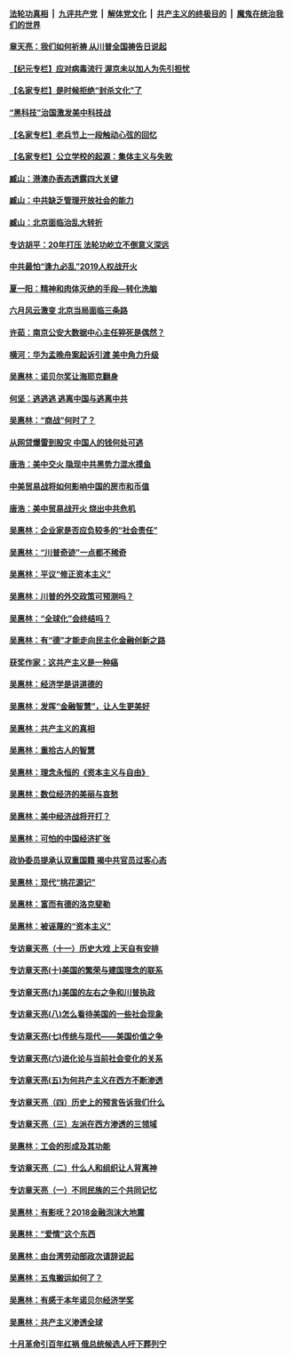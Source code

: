 

####  [法轮功真相](../../../../basic/blob/master/README.md?t=06250531) &nbsp;|&nbsp; [九评共产党](../../../../9ping.md/blob/master/README.md?t=06250531) &nbsp;|&nbsp; [解体党文化](../../../../jtdwh.md/blob/master/README.md?t=06250531)  &nbsp;|&nbsp; [共产主义的终极目的](../../../../gczydzjmd.md/blob/master/README.md?t=06250531) &nbsp;|&nbsp; [魔鬼在统治我们的世界](../../../../mgztzwmdsj.md/blob/master/README.md?t=06250531) 

#### [章天亮：我们如何祈祷 从川普全国祷告日说起](../pages/nsc423/n11944627.md?t=06250531) 

#### [【纪元专栏】应对病毒流行 渥京未以加人为先引担忧](../pages/nsc423/n11875714.md?t=06250531) 

#### [【名家专栏】是时候拒绝“封杀文化”了](../pages/nsc423/n11814093.md?t=06250531) 

#### [“黑科技”治国激发美中科技战](../pages/nsc423/n11638056.md?t=06250531) 

#### [【名家专栏】老兵节上一段触动心弦的回忆](../pages/nsc423/n11646016.md?t=06250531) 

#### [【名家专栏】公立学校的起源：集体主义与失败](../pages/nsc423/n11601833.md?t=06250531) 

#### [臧山：港澳办表态透露四大关键](../pages/nsc423/n11421628.md?t=06250531) 

#### [臧山：中共缺乏管理开放社会的能力](../pages/nsc423/n11407457.md?t=06250531) 

#### [臧山：北京面临治乱大转折](../pages/nsc423/n11406895.md?t=06250531) 

#### [专访胡平：20年打压 法轮功屹立不倒意义深远](../pages/nsc423/n11398800.md?t=06250531) 

#### [中共最怕“逢九必乱”2019人权战开火](../pages/nsc423/n11385248.md?t=06250531) 

#### [夏一阳：精神和肉体灭绝的手段—转化洗脑](../pages/nsc423/n11368250.md?t=06250531) 

#### [六月风云激变 北京当局面临三条路](../pages/nsc423/n11313668.md?t=06250531) 

#### [许茹：南京公安大数据中心主任猝死是偶然？](../pages/nsc423/n11064744.md?t=06250531) 

#### [横河：华为孟晚舟案起诉引渡 美中角力升级](../pages/nsc423/n11027230.md?t=06250531) 

#### [吴惠林：诺贝尔奖让海耶克翻身](../pages/nsc423/n10890049.md?t=06250531) 

#### [何坚：逃逃逃 逃离中国与逃离中共](../pages/nsc423/n10592891.md?t=06250531) 

#### [吴惠林：“商战”何时了？](../pages/nsc423/n10573558.md?t=06250531) 

#### [从网贷爆雷到股灾 中国人的钱何处可逃](../pages/nsc423/n10572800.md?t=06250531) 

#### [唐浩：美中交火 隐现中共黑势力混水摸鱼](../pages/nsc423/n10544040.md?t=06250531) 

#### [中美贸易战将如何影响中国的房市和币值](../pages/nsc423/n10543697.md?t=06250531) 

#### [唐浩：美中贸易战开火 烧出中共危机](../pages/nsc423/n10540126.md?t=06250531) 

#### [吴惠林：企业家是否应负较多的“社会责任”](../pages/nsc423/n10535022.md?t=06250531) 

#### [吴惠林：“川普奇迹”一点都不稀奇](../pages/nsc423/n10512808.md?t=06250531) 

#### [吴惠林：平议“修正资本主义”](../pages/nsc423/n10495724.md?t=06250531) 

#### [吴惠林：川普的外交政策可预测吗？](../pages/nsc423/n10462387.md?t=06250531) 

#### [吴惠林：“全球化”会终结吗？](../pages/nsc423/n10452838.md?t=06250531) 

#### [吴惠林：有“德”才能走向民主化金融创新之路](../pages/nsc423/n10432292.md?t=06250531) 

#### [获奖作家：这共产主义是一种癌](../pages/nsc423/n10431541.md?t=06250531) 

#### [吴惠林：经济学是讲道德的](../pages/nsc423/n10398014.md?t=06250531) 

#### [吴惠林：发挥“金融智慧”，让人生更美好](../pages/nsc423/n10375019.md?t=06250531) 

#### [吴惠林：共产主义的真相](../pages/nsc423/n10351394.md?t=06250531) 

#### [吴惠林：重拾古人的智慧](../pages/nsc423/n10337691.md?t=06250531) 

#### [吴惠林：理念永恒的《资本主义与自由》](../pages/nsc423/n10316274.md?t=06250531) 

#### [吴惠林：数位经济的美丽与哀愁](../pages/nsc423/n10292946.md?t=06250531) 

#### [吴惠林：美中经济战将开打？](../pages/nsc423/n10258825.md?t=06250531) 

#### [吴惠林：可怕的中国经济扩张](../pages/nsc423/n10219147.md?t=06250531) 

#### [政协委员提承认双重国籍 揭中共官员过客心态](../pages/nsc423/n10208809.md?t=06250531) 

#### [吴惠林：现代“桃花源记”](../pages/nsc423/n10185234.md?t=06250531) 

#### [吴惠林：富而有德的洛克斐勒](../pages/nsc423/n10142264.md?t=06250531) 

#### [吴惠林：被诬蔑的“资本主义”](../pages/nsc423/n10124816.md?t=06250531) 

#### [专访章天亮（十一）历史大戏 上天自有安排](../pages/nsc423/n10094905.md?t=06250531) 

#### [专访章天亮(十)美国的繁荣与建国理念的联系](../pages/nsc423/n10094899.md?t=06250531) 

#### [专访章天亮(九)美国的左右之争和川普执政](../pages/nsc423/n10094889.md?t=06250531) 

#### [专访章天亮(八)怎么看待美国的一些社会现象](../pages/nsc423/n10094857.md?t=06250531) 

#### [专访章天亮(七)传统与现代——美国价值之争](../pages/nsc423/n10093140.md?t=06250531) 

#### [专访章天亮(六)进化论与当前社会变化的关系](../pages/nsc423/n10092036.md?t=06250531) 

#### [专访章天亮(五)为何共产主义在西方不断渗透](../pages/nsc423/n10083620.md?t=06250531) 

#### [专访章天亮（四）历史上的预言告诉我们什么](../pages/nsc423/n10083606.md?t=06250531) 

#### [专访章天亮（三）左派在西方渗透的三领域](../pages/nsc423/n10081115.md?t=06250531) 

#### [吴惠林：工会的形成及其功能](../pages/nsc423/n10080633.md?t=06250531) 

#### [专访章天亮（二）什么人和组织让人背离神](../pages/nsc423/n10076637.md?t=06250531) 

#### [专访章天亮（一）不同民族的三个共同记忆](../pages/nsc423/n10074188.md?t=06250531) 

#### [吴惠林：有影呒？2018金融泡沫大地震](../pages/nsc423/n10040534.md?t=06250531) 

#### [吴惠林：“爱情”这个东西](../pages/nsc423/n10019423.md?t=06250531) 

#### [吴惠林：由台湾劳动部政次请辞说起](../pages/nsc423/n9979679.md?t=06250531) 

#### [吴惠林：五鬼搬运如何了？](../pages/nsc423/n9925338.md?t=06250531) 

#### [吴惠林：有感于本年诺贝尔经济学奖](../pages/nsc423/n9871883.md?t=06250531) 

#### [吴惠林：共产主义渗透全球](../pages/nsc423/n9812748.md?t=06250531) 

#### [十月革命引百年红祸 俄总统候选人吁下葬列宁](../pages/nsc423/n9810182.md?t=06250531) 

